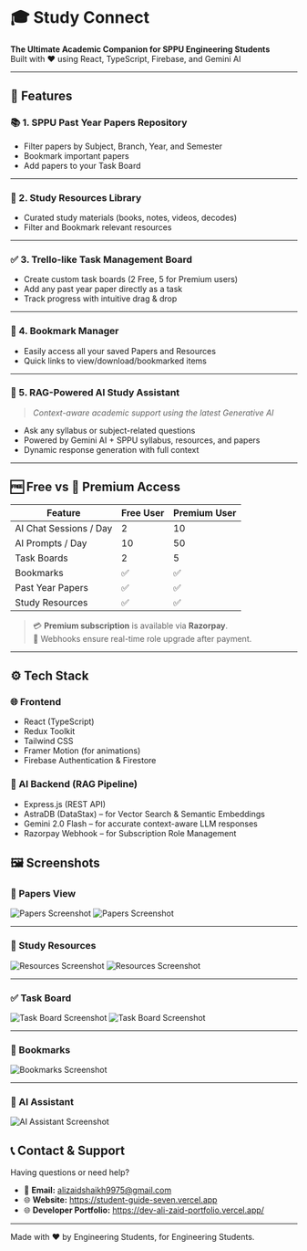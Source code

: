 # 🎓 Study Connect

**The Ultimate Academic Companion for SPPU Engineering Students**  
Built with ❤️ using React, TypeScript, Firebase, and Gemini AI

---

## 🚀 Features

### 📚 1. SPPU Past Year Papers Repository
- Filter papers by Subject, Branch, Year, and Semester
- Bookmark important papers
- Add papers to your Task Board
---

### 📘 2. Study Resources Library
- Curated study materials (books, notes, videos, decodes)
- Filter and Bookmark relevant resources
---

### ✅ 3. Trello-like Task Management Board
- Create custom task boards (2 Free, 5 for Premium users)
- Add any past year paper directly as a task
- Track progress with intuitive drag & drop
---

### 🔖 4. Bookmark Manager
- Easily access all your saved Papers and Resources
- Quick links to view/download/bookmarked items
---

### 🤖 5. RAG-Powered AI Study Assistant
> _Context-aware academic support using the latest Generative AI_

- Ask any syllabus or subject-related questions
- Powered by Gemini AI + SPPU syllabus, resources, and papers
- Dynamic response generation with full context
---

## 🆓 Free vs 🔐 Premium Access

| Feature                   | Free User     | Premium User     |
|---------------------------|---------------|------------------|
| AI Chat Sessions / Day    | 2             | 10               |
| AI Prompts / Day          | 10            | 50               |
| Task Boards               | 2             | 5                |
| Bookmarks                 | ✅             | ✅                |
| Past Year Papers          | ✅             | ✅                |
| Study Resources           | ✅             | ✅                |

> 💳 **Premium subscription** is available via **Razorpay**.  
> 🔁 Webhooks ensure real-time role upgrade after payment.

---

## ⚙️ Tech Stack

### 🌐 Frontend
- React (TypeScript)
- Redux Toolkit
- Tailwind CSS
- Framer Motion (for animations)
- Firebase Authentication & Firestore

### 🧠 AI Backend (RAG Pipeline)
- Express.js (REST API)
- AstraDB (DataStax) – for Vector Search & Semantic Embeddings
- Gemini 2.0 Flash – for accurate context-aware LLM responses
- Razorpay Webhook – for Subscription Role Management

## 🖼️ Screenshots

### 📄 Papers View  
![Papers Screenshot](./screenshots/papers.png)
![Papers Screenshot](./screenshots/papers2.png)

---

### 📘 Study Resources  
![Resources Screenshot](./screenshots/resources.png)
![Resources Screenshot](./screenshots/resources2.png)

---

### ✅ Task Board  
![Task Board Screenshot](./screenshots/task-board.png)
![Task Board Screenshot](./screenshots/task-board2.png)

---

### 🔖 Bookmarks  
![Bookmarks Screenshot](./screenshots/bookmarks.png)

---

### 🤖 AI Assistant  
![AI Assistant Screenshot](./screenshots/ai-assistant.png)

## 📞 Contact & Support

Having questions or need help?

- 📧 **Email:** [alizaidshaikh9975@gmail.com](mailto:support@studyconnect.ai)  
- 🌐 **Website:** https://student-guide-seven.vercel.app
- 🌐 **Developer Portfolio:** https://dev-ali-zaid-portfolio.vercel.app/
---

Made with ❤️ by Engineering Students, for Engineering Students.